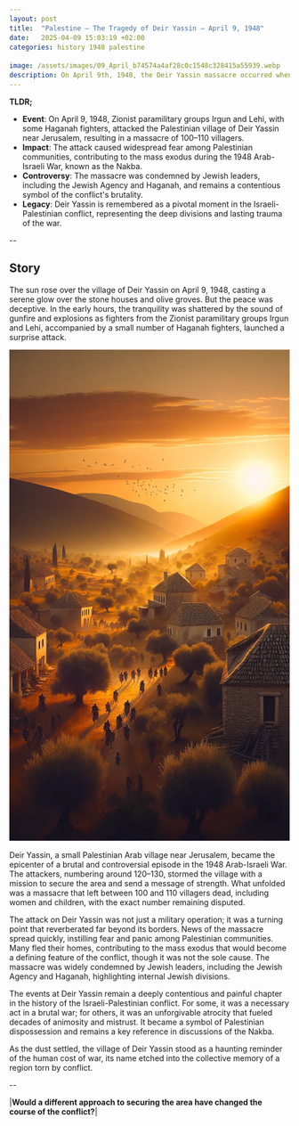 ```yaml
---
layout: post
title:  "Palestine – The Tragedy of Deir Yassin – April 9, 1948"
date:   2025-04-09 15:03:19 +02:00
categories: history 1948 palestine

image: /assets/images/09_April_b74574a4af28c0c1548c328415a55939.webp
description: On April 9th, 1948, the Deir Yassin massacre occurred when around 120 fighters from the Zionist paramilitary groups Irgun and Lehi attacked the Palestinian Arab village of Deir Yassin near Jerusalem, killing over 100 villagers. This event was part of the broader conflict during the 1948 Arab-Israeli War.
---
```


**TLDR;**
- **Event**: On April 9, 1948, Zionist paramilitary groups Irgun and Lehi, with some Haganah fighters, attacked the Palestinian village of Deir Yassin near Jerusalem, resulting in a massacre of 100–110 villagers.
- **Impact**: The attack caused widespread fear among Palestinian communities, contributing to the mass exodus during the 1948 Arab-Israeli War, known as the Nakba.
- **Controversy**: The massacre was condemned by Jewish leaders, including the Jewish Agency and Haganah, and remains a contentious symbol of the conflict's brutality.
- **Legacy**: Deir Yassin is remembered as a pivotal moment in the Israeli-Palestinian conflict, representing the deep divisions and lasting trauma of the war.

--


## Story
The sun rose over the village of Deir Yassin on April 9, 1948, casting a serene glow over the stone houses and olive groves. But the peace was deceptive. In the early hours, the tranquility was shattered by the sound of gunfire and explosions as fighters from the Zionist paramilitary groups Irgun and Lehi, accompanied by a small number of Haganah fighters, launched a surprise attack.

![Image](/assets/images/09_April_b74574a4af28c0c1548c328415a55939.webp)

Deir Yassin, a small Palestinian Arab village near Jerusalem, became the epicenter of a brutal and controversial episode in the 1948 Arab-Israeli War. The attackers, numbering around 120–130, stormed the village with a mission to secure the area and send a message of strength. What unfolded was a massacre that left between 100 and 110 villagers dead, including women and children, with the exact number remaining disputed.

The attack on Deir Yassin was not just a military operation; it was a turning point that reverberated far beyond its borders. News of the massacre spread quickly, instilling fear and panic among Palestinian communities. Many fled their homes, contributing to the mass exodus that would become a defining feature of the conflict, though it was not the sole cause. The massacre was widely condemned by Jewish leaders, including the Jewish Agency and Haganah, highlighting internal Jewish divisions.

The events at Deir Yassin remain a deeply contentious and painful chapter in the history of the Israeli-Palestinian conflict. For some, it was a necessary act in a brutal war; for others, it was an unforgivable atrocity that fueled decades of animosity and mistrust. It became a symbol of Palestinian dispossession and remains a key reference in discussions of the Nakba.

As the dust settled, the village of Deir Yassin stood as a haunting reminder of the human cost of war, its name etched into the collective memory of a region torn by conflict.


--

|**Would a different approach to securing the area have changed the course of the conflict?**|

